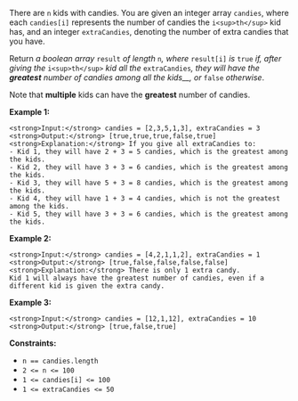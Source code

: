 There are `n` kids with candies. You are given an integer array `candies`, where each `candies[i]` represents the number of candies the `i<sup>th</sup>` kid has, and an integer `extraCandies`, denoting the number of extra candies that you have.

Return _a boolean array_ `result` _of length_ `n`_, where_ `result[i]` _is_ `true` _if, after giving the_ `i<sup>th</sup>` _kid all the_ `extraCandies`_, they will have the **greatest** number of candies among all the kids\_\_, or_ `false` _otherwise_.

Note that **multiple** kids can have the **greatest** number of candies.

**Example 1:**

```
<strong>Input:</strong> candies = [2,3,5,1,3], extraCandies = 3
<strong>Output:</strong> [true,true,true,false,true]
<strong>Explanation:</strong> If you give all extraCandies to:
- Kid 1, they will have 2 + 3 = 5 candies, which is the greatest among the kids.
- Kid 2, they will have 3 + 3 = 6 candies, which is the greatest among the kids.
- Kid 3, they will have 5 + 3 = 8 candies, which is the greatest among the kids.
- Kid 4, they will have 1 + 3 = 4 candies, which is not the greatest among the kids.
- Kid 5, they will have 3 + 3 = 6 candies, which is the greatest among the kids.
```

**Example 2:**

```
<strong>Input:</strong> candies = [4,2,1,1,2], extraCandies = 1
<strong>Output:</strong> [true,false,false,false,false]
<strong>Explanation:</strong> There is only 1 extra candy.
Kid 1 will always have the greatest number of candies, even if a different kid is given the extra candy.
```

**Example 3:**

```
<strong>Input:</strong> candies = [12,1,12], extraCandies = 10
<strong>Output:</strong> [true,false,true]
```

**Constraints:**

- `n == candies.length`
- `2 <= n <= 100`
- `1 <= candies[i] <= 100`
- `1 <= extraCandies <= 50`
